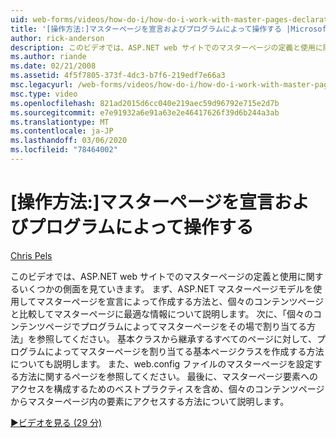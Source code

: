 ```yaml
---
uid: web-forms/videos/how-do-i/how-do-i-work-with-master-pages-declaratively-and-programmatically
title: '[操作方法:]マスターページを宣言およびプログラムによって操作する |Microsoft Docs'
author: rick-anderson
description: このビデオでは、ASP.NET web サイトでのマスターページの定義と使用に関するいくつかの側面を見ていきます。 まず、「マスターページを作成する方法 declarati...」を参照してください。
ms.author: riande
ms.date: 02/21/2008
ms.assetid: 4f5f7805-373f-4dc3-b7f6-219edf7e66a3
msc.legacyurl: /web-forms/videos/how-do-i/how-do-i-work-with-master-pages-declaratively-and-programmatically
msc.type: video
ms.openlocfilehash: 821ad2015d6cc040e219aec59d96792e715e2d7b
ms.sourcegitcommit: e7e91932a6e91a63e2e46417626f39d6b244a3ab
ms.translationtype: MT
ms.contentlocale: ja-JP
ms.lasthandoff: 03/06/2020
ms.locfileid: "78464002"
---
```

# <a name="how-do-i-work-with-master-pages-declaratively-and-programmatically"></a>[操作方法:]マスターページを宣言およびプログラムによって操作する

[Chris Pels](https://twitter.com/chrispels)

このビデオでは、ASP.NET web サイトでのマスターページの定義と使用に関するいくつかの側面を見ていきます。 まず、ASP.NET マスターページモデルを使用してマスターページを宣言によって作成する方法と、個々のコンテンツページと比較してマスターページに最適な情報について説明します。 次に、「個々のコンテンツページでプログラムによってマスターページをその場で割り当てる方法」を参照してください。 基本クラスから継承するすべてのページに対して、プログラムによってマスターページを割り当てる基本ページクラスを作成する方法についても説明します。 また、web.config ファイルのマスターページを設定する方法に関するページを参照してください。 最後に、マスターページ要素へのアクセスを構成するためのベストプラクティスを含め、個々のコンテンツページからマスターページ内の要素にアクセスする方法について説明します。

[&#9654;ビデオを見る (29 分)](https://channel9.msdn.com/Blogs/ASP-NET-Site-Videos/how-do-i-work-with-master-pages-declaratively-and-programmatically)
